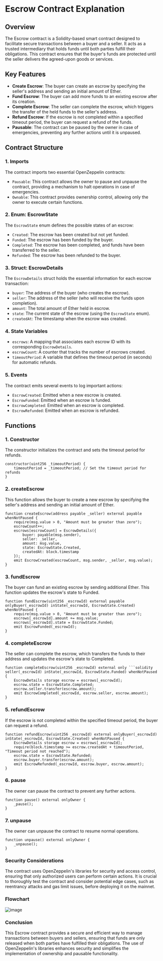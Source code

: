 # Escrow Contract Explanation

## Overview
The Escrow contract is a Solidity-based smart contract designed to facilitate secure transactions between a buyer and a seller. It acts as a trusted intermediary that holds funds until both parties fulfill their obligations. This contract ensures that the buyer's funds are protected until the seller delivers the agreed-upon goods or services.

## Key Features
- **Create Escrow**: The buyer can create an escrow by specifying the seller's address and sending an initial amount of Ether.
- **Fund Escrow**: The buyer can add more funds to an existing escrow after its creation.
- **Complete Escrow**: The seller can complete the escrow, which triggers the transfer of the held funds to the seller's address.
- **Refund Escrow**: If the escrow is not completed within a specified timeout period, the buyer can request a refund of the funds.
- **Pausable**: The contract can be paused by the owner in case of emergencies, preventing any further actions until it is unpaused.

## Contract Structure

### 1. Imports
The contract imports two essential OpenZeppelin contracts:
- `Pausable`: This contract allows the owner to pause and unpause the contract, providing a mechanism to halt operations in case of emergencies.
- `Ownable`: This contract provides ownership control, allowing only the owner to execute certain functions.

### 2. Enum: EscrowState
The `EscrowState` enum defines the possible states of an escrow:
- `Created`: The escrow has been created but not yet funded.
- `Funded`: The escrow has been funded by the buyer.
- `Completed`: The escrow has been completed, and funds have been transferred to the seller.
- `Refunded`: The escrow has been refunded to the buyer.

### 3. Struct: EscrowDetails
The `EscrowDetails` struct holds the essential information for each escrow transaction:
- `buyer`: The address of the buyer (who creates the escrow).
- `seller`: The address of the seller (who will receive the funds upon completion).
- `amount`: The total amount of Ether held in escrow.
- `state`: The current state of the escrow (using the `EscrowState` enum).
- `createdAt`: The timestamp when the escrow was created.

### 4. State Variables
- `escrows`: A mapping that associates each escrow ID with its corresponding `EscrowDetails`.
- `escrowCount`: A counter that tracks the number of escrows created.
- `timeoutPeriod`: A variable that defines the timeout period (in seconds) for automatic refunds.

### 5. Events
The contract emits several events to log important actions:
- `EscrowCreated`: Emitted when a new escrow is created.
- `EscrowFunded`: Emitted when an escrow is funded.
- `EscrowCompleted`: Emitted when an escrow is completed.
- `EscrowRefunded`: Emitted when an escrow is refunded.

## Functions

### 1. Constructor
The constructor initializes the contract and sets the timeout period for refunds.
```
constructor(uint256 _timeoutPeriod) {
    timeoutPeriod = _timeoutPeriod; // Set the timeout period for refunds
}
```
### 2. createEscrow
This function allows the buyer to create a new escrow by specifying the seller's address and sending an initial amount of Ether.
```
function createEscrow(address payable _seller) external payable whenNotPaused {
    require(msg.value > 0, "Amount must be greater than zero");
    escrowCount++;
    escrows[escrowCount] = EscrowDetails({
        buyer: payable(msg.sender),
        seller: _seller,
        amount: msg.value,
        state: EscrowState.Created,
        createdAt: block.timestamp
    });
    emit EscrowCreated(escrowCount, msg.sender, _seller, msg.value);
}
```
### 3. fundEscrow
The buyer can fund an existing escrow by sending additional Ether. This function updates the escrow's state to Funded.
```
function fundEscrow(uint256 _escrowId) external payable onlyBuyer(_escrowId) inState(_escrowId, EscrowState.Created) whenNotPaused {
    require(msg.value > 0, "Amount must be greater than zero");
    escrows[_escrowId].amount += msg.value;
    escrows[_escrowId].state = EscrowState.Funded;
    emit EscrowFunded(_escrowId);
}
```
### 4. completeEscrow
The seller can complete the escrow, which transfers the funds to their address and updates the escrow's state to Completed.
```
function completeEscrow(uint256 _escrowId) external only ```solidity
seller(_escrowId) inState(_escrowId, EscrowState.Funded) whenNotPaused {
    EscrowDetails storage escrow = escrows[_escrowId];
    escrow.state = EscrowState.Completed;
    escrow.seller.transfer(escrow.amount);
    emit EscrowCompleted(_escrowId, escrow.seller, escrow.amount);
}
```
### 5. refundEscrow
If the escrow is not completed within the specified timeout period, the buyer can request a refund.
```
function refundEscrow(uint256 _escrowId) external onlyBuyer(_escrowId) inState(_escrowId, EscrowState.Created) whenNotPaused {
    EscrowDetails storage escrow = escrows[_escrowId];
    require(block.timestamp >= escrow.createdAt + timeoutPeriod, "Timeout period not reached");
    escrow.state = EscrowState.Refunded;
    escrow.buyer.transfer(escrow.amount);
    emit EscrowRefunded(_escrowId, escrow.buyer, escrow.amount);
}
```
### 6. pause
The owner can pause the contract to prevent any further actions.
```
function pause() external onlyOwner {
    _pause();
}
```
### 7. unpause
The owner can unpause the contract to resume normal operations.
```
function unpause() external onlyOwner {
    _unpause();
}
```
### Security Considerations
The contract uses OpenZeppelin's libraries for security and access control, ensuring that only authorized users can perform certain actions.
It is crucial to thoroughly test the contract and consider potential edge cases, such as reentrancy attacks and gas limit issues, before deploying it on the mainnet.

### Flowchart
![image](https://github.com/user-attachments/assets/b1554841-d85e-46ea-b797-48dd42f4812a)


### Conclusion
This Escrow contract provides a secure and efficient way to manage transactions between buyers and sellers, ensuring that funds are only released when both parties have fulfilled their obligations. The use of OpenZeppelin's libraries enhances security and simplifies the implementation of ownership and pausable functionality.
